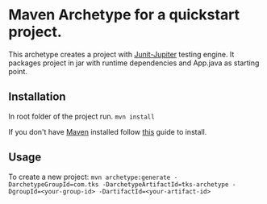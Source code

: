# Maven Archetype for a quickstart project.

This archetype creates a project with <a href="https://junit.org/junit5/docs/current/user-guide/">Junit-Jupiter</a> testing engine. 
It packages project in jar with runtime dependencies and App.java as starting point.

## Installation

In root folder of the project run.
```mvn install```

If you don't have <a href="https://maven.apache.org/">Maven</a> installed follow <a href="https://maven.apache.org/install.html">this</a> guide to install.

## Usage

To create a new project: 
```mvn archetype:generate -DarchetypeGroupId=com.tks -DarchetypeArtifactId=tks-archetype -DgroupId=<your-group-id> -DartifactId=<your-artifact-id>```


